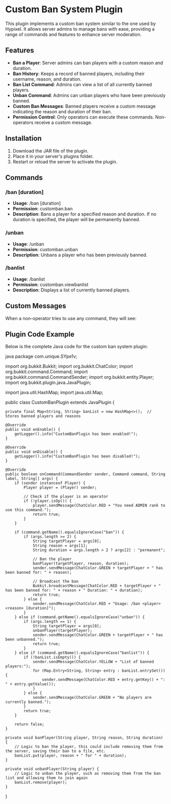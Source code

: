 # Custom Ban System Plugin

This plugin implements a custom ban system similar to the one used by Hypixel. It allows server admins to manage bans with ease, providing a range of commands and features to enhance server moderation.

## Features

- **Ban a Player**: Server admins can ban players with a custom reason and duration.
- **Ban History**: Keeps a record of banned players, including their username, reason, and duration.
- **Ban List Command**: Admins can view a list of all currently banned players.
- **Unban Command**: Admins can unban players who have been previously banned.
- **Custom Ban Messages**: Banned players receive a custom message indicating the reason and duration of their ban.
- **Permission Control**: Only operators can execute these commands. Non-operators receive a custom message.

## Installation

1. Download the JAR file of the plugin.
2. Place it in your server's plugins folder.
3. Restart or reload the server to activate the plugin.

## Commands

### /ban <player> <reason> [duration]
- **Usage**: /ban <player> <reason> [duration]
- **Permission**: customban.ban
- **Description**: Bans a player for a specified reason and duration. If no duration is specified, the player will be permanently banned.

### /unban <player>
- **Usage**: /unban <player>
- **Permission**: customban.unban
- **Description**: Unbans a player who has been previously banned.

### /banlist
- **Usage**: /banlist
- **Permission**: customban.viewbanlist
- **Description**: Displays a list of currently banned players.

## Custom Messages

When a non-operator tries to use any command, they will see:


## Plugin Code Example

Below is the complete Java code for the custom ban system plugin:

java
package com.unique.SYpe1v;

import org.bukkit.Bukkit;
import org.bukkit.ChatColor;
import org.bukkit.command.Command;
import org.bukkit.command.CommandSender;
import org.bukkit.entity.Player;
import org.bukkit.plugin.java.JavaPlugin;

import java.util.HashMap;
import java.util.Map;

public class CustomBanPlugin extends JavaPlugin {

    private final Map<String, String> banList = new HashMap<>();  // Stores banned players and reasons

    @Override
    public void onEnable() {
        getLogger().info("CustomBanPlugin has been enabled!");
    }

    @Override
    public void onDisable() {
        getLogger().info("CustomBanPlugin has been disabled!");
    }

    @Override
    public boolean onCommand(CommandSender sender, Command command, String label, String[] args) {
        if (sender instanceof Player) {
            Player player = (Player) sender;

            // Check if the player is an operator
            if (!player.isOp()) {
                player.sendMessage(ChatColor.RED + "You need ADMIN rank to use this command.");
                return true;
            }
        }

        if (command.getName().equalsIgnoreCase("ban")) {
            if (args.length >= 2) {
                String targetPlayer = args[0];
                String reason = args[1];
                String duration = args.length > 2 ? args[2] : "permanent";

                // Ban the player
                banPlayer(targetPlayer, reason, duration);
                sender.sendMessage(ChatColor.GREEN + targetPlayer + " has been banned for: " + reason);

                // Broadcast the ban
                Bukkit.broadcastMessage(ChatColor.RED + targetPlayer + " has been banned for: " + reason + " Duration: " + duration);
                return true;
            } else {
                sender.sendMessage(ChatColor.RED + "Usage: /ban <player> <reason> [duration]");
            }
        } else if (command.getName().equalsIgnoreCase("unban")) {
            if (args.length == 1) {
                String targetPlayer = args[0];
                unbanPlayer(targetPlayer);
                sender.sendMessage(ChatColor.GREEN + targetPlayer + " has been unbanned.");
                return true;
            }
        } else if (command.getName().equalsIgnoreCase("banlist")) {
            if (!banList.isEmpty()) {
                sender.sendMessage(ChatColor.YELLOW + "List of banned players:");
                for (Map.Entry<String, String> entry : banList.entrySet()) {
                    sender.sendMessage(ChatColor.RED + entry.getKey() + ": " + entry.getValue());
                }
            } else {
                sender.sendMessage(ChatColor.GREEN + "No players are currently banned.");
            }
            return true;
        }

        return false;
    }

    private void banPlayer(String player, String reason, String duration) {
        // Logic to ban the player, this could include removing them from the server, saving their ban to a file, etc.
        banList.put(player, reason + " for " + duration);
    }

    private void unbanPlayer(String player) {
        // Logic to unban the player, such as removing them from the ban list and allowing them to join again
        banList.remove(player);
    }
}
